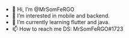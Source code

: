 - 👋 Hi, I’m @MrSomFeRGO
- 👀 I’m interested in mobile and backend.
- 🌱 I’m currently learning flutter and java.
- 📫 How to reach me DS: MrSomFeRGO#1723

<!---
MrSomFeRGO/MrSomFeRGO is a ✨ special ✨ repository because its `README.md` (this file) appears on your GitHub profile.
You can click the Preview link to take a look at your changes.
--->
